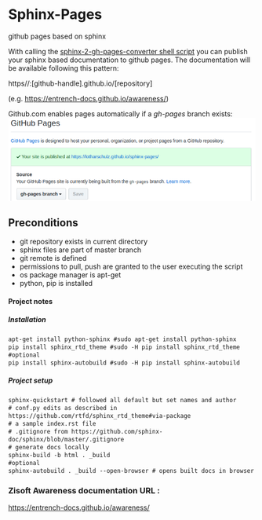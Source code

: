 # Sphinx-Pages
github pages based on sphinx

With calling the [sphinx-2-gh-pages-converter shell script](sphinx-2-gh-pages-converter.sh)
you can publish your sphinx based documentation to github pages.
The documentation will be available following this pattern:

https//:[github-handle].github.io/[repository]

(e.g. https://entrench-docs.github.io/awareness/)

Github.com enables pages automatically if a _gh-pages_ branch exists:
<kbd>![gh-pages recognition](/pages-created-from-gh-pages-branch.png)</kbd>

## Preconditions

- git repository exists in current directory
- sphinx files are part of master branch
- git remote is defined
- permissions to pull, push are granted to the user executing the script
- os package manager is apt-get
- python, pip is installed

#### Project notes

##### Installation

```
apt-get install python-sphinx #sudo apt-get install python-sphinx
pip install sphinx_rtd_theme #sudo -H pip install sphinx_rtd_theme
#optional
pip install sphinx-autobuild #sudo -H pip install sphinx-autobuild
```

##### Project setup

```
sphinx-quickstart # followed all default but set names and author
# conf.py edits as described in https://github.com/rtfd/sphinx_rtd_theme#via-package
# a sample index.rst file
# .gitignore from https://github.com/sphinx-doc/sphinx/blob/master/.gitignore
# generate docs locally
sphinx-build -b html . _build
#optional
sphinx-autobuild . _build --open-browser # opens built docs in browser
```

### Zisoft Awareness documentation URL :
https://entrench-docs.github.io/awareness/
